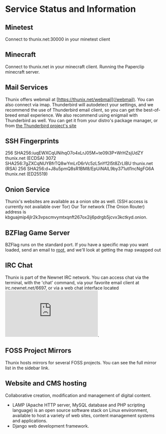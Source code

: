 # Service Status and Information

## Minetest

Connect to thunix.net:30000 in your minetest client

## Minecraft

Connect to thunix.net in your minecraft client. Running the Paperclip minecraft server.

## Mail Services

Thunix offers webmail at [https://thunix.net/webmail](/webmail). You can also connect via imap. Thunderbird will autodetect your settings, and we recommend the use of Thunderbird email client, so you can get the best-of-breed email experience. We also recommend using enigmail with Thunderbird as well. You can get it from your distro's package manager, or from [the Thunderbird project's site](https://www.thunderbird.net/)

## SSH Fingerprints

256 SHA256:iuqEWXCqUNihqO7o4xLrJ05M+te09i3P+WrHZsjUdZY thunix.net (ECDSA)
3072 SHA256:7gZXCqNUYBfrTQ8wYmLrD6rVc5zL5nYf2l5t8ZrLIBU thunix.net (RSA)
256 SHA256:d+J8u5pmQ8sR1BM8/EpUiNAlL9by371utl1ncNgFG6A thunix.net (ED25519)

## Onion Service

Thunix's websites are available as a onion site as well. (SSH access is currently not available over Tor)
Our Tor network (The Onion Router) address is kbguajmip4jlr2k3vpscmvymtxqnft267ox2ij6pdrgb5jcvx3kctkyd.onion.

## BZFlag Game Server

BZFlag runs on the standard port. If you have a specific map you want loaded, send an email to [root](mailto:root@thunix.net), and we'll look at getting the map swapped out

## IRC Chat

Thunix is part of the Newnet IRC network. You can access chat via the terminal, with the 'chat' command, via your favorite email client at irc.newnet.net/6697, or via a web chat interface located [![#thunix channel](https://stats.newnet.net/badges/badge.php?channel=%23thunix)](https://web.newnet.net/?join=thunix). 


## FOSS Project Mirrors 

Thunix hosts mirrors for several FOSS projects. You can see the full mirror list in the sidebar link.

## Website and CMS hosting

Collaborative creation, modification and management of digital content.
- LAMP (Apache HTTP server, MySQL database and PHP scripting language) is an open source software stack on Linux environment, available to host a variety of web sites, content management systems and applications.
- Django web development framework.

<!-- Begin autogen content from /includes/server.php -->
